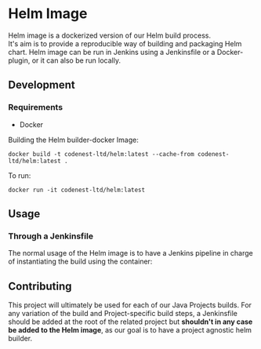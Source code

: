 # Helm Image
   Helm image is a dockerized version of our Helm build process.  
   It's aim is to provide a reproducible way of building and packaging Helm chart.
   Helm image can be run in Jenkins using a Jenkinsfile or a Docker-plugin, or it can also be run locally.

## Development

### Requirements
* Docker

Building the Helm builder-docker Image:
```
docker build -t codenest-ltd/helm:latest --cache-from codenest-ltd/helm:latest .
```

To run:
```
docker run -it codenest-ltd/helm:latest
```

## Usage

### Through a Jenkinsfile
   The normal usage of the Helm image is to have a Jenkins pipeline in charge of instantiating the build using the container:


## Contributing
   This project will ultimately be used for each of our Java Projects builds. For any variation of the build 
   and Project-specific build steps, a Jenkinsfile should be added at the root of the related project 
   but **shouldn't in any case be added to the Helm image**, as our goal is to have a project agnostic helm builder.
